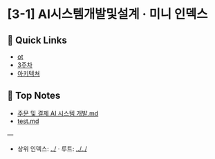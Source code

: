 # [3-1] AI시스템개발및설계 · 미니 인덱스

## 🔗 Quick Links
- [ot](./ot)
- [3주차](./3%EC%A3%BC%EC%B0%A8)
- [아키텍쳐](./%EC%95%84%ED%82%A4%ED%85%8D%EC%B3%90)

## 📄 Top Notes
- [주문 및 결제 AI 시스템 개발.md](./%EC%A3%BC%EB%AC%B8%20%EB%B0%8F%20%EA%B2%B0%EC%A0%9C%20AI%20%EC%8B%9C%EC%8A%A4%ED%85%9C%20%EA%B0%9C%EB%B0%9C.md)
- [test.md](./test.md)

—
- 상위 인덱스: [../](../) · 루트: [../../](../../)

